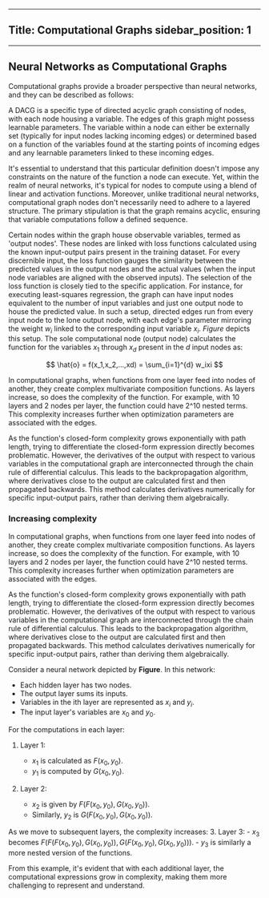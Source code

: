 
---
Title: Computational Graphs
sidebar_position: 1
---
---
## Neural Networks as Computational Graphs 

Computational graphs provide a broader perspective than neural networks, and they can be described as follows:

A DACG is a specific type of directed acyclic graph consisting of nodes, with each node housing a variable. The edges of this graph might possess learnable parameters. The variable within a node can either be externally set (typically for input nodes lacking incoming edges) or determined based on a function of the variables found at the starting points of incoming edges and any learnable parameters linked to these incoming edges.

It's essential to understand that this particular definition doesn't impose any constraints on the nature of the function a node can execute. Yet, within the realm of neural networks, it's typical for nodes to compute using a blend of linear and activation functions. Moreover, unlike traditional neural networks, computational graph nodes don't necessarily need to adhere to a layered structure. The primary stipulation is that the graph remains acyclic, ensuring that variable computations follow a defined sequence.

Certain nodes within the graph house observable variables, termed as 'output nodes'. These nodes are linked with loss functions calculated using the known input-output pairs present in the training dataset. For every discernible input, the loss function gauges the similarity between the predicted values in the output nodes and the actual values (when the input node variables are aligned with the observed inputs). The selection of the loss function is closely tied to the specific application. For instance, for executing least-squares regression, the graph can have input nodes equivalent to the number of input variables and just one output node to house the predicted value. In such a setup, directed edges run from every input node to the lone output node, with each edge's parameter mirroring the weight $w_i$ linked to the corresponding input variable $x_i$. *Figure* depicts this setup. The sole computational node (output node) calculates the function for the variables $x_1$ through $x_d$ present in the $d$ input nodes as:

$$
\hat{o} = f(x_1,x_2,...,xd) = \sum_{i=1}^{d} w_ixi
$$

In computational graphs, when functions from one layer feed into nodes of another, they create complex multivariate composition functions. As layers increase, so does the complexity of the function. For example, with 10 layers and 2 nodes per layer, the function could have 2^10 nested terms. This complexity increases further when optimization parameters are associated with the edges.

As the function's closed-form complexity grows exponentially with path length, trying to differentiate the closed-form expression directly becomes problematic. However, the derivatives of the output with respect to various variables in the computational graph are interconnected through the chain rule of differential calculus. This leads to the backpropagation algorithm, where derivatives close to the output are calculated first and then propagated backwards. This method calculates derivatives numerically for specific input-output pairs, rather than deriving them algebraically.

### Increasing complexity

In computational graphs, when functions from one layer feed into nodes of another, they create complex multivariate composition functions. As layers increase, so does the complexity of the function. For example, with 10 layers and 2 nodes per layer, the function could have 2^10 nested terms. This complexity increases further when optimization parameters are associated with the edges.

As the function's closed-form complexity grows exponentially with path length, trying to differentiate the closed-form expression directly becomes problematic. However, the derivatives of the output with respect to various variables in the computational graph are interconnected through the chain rule of differential calculus. This leads to the backpropagation algorithm, where derivatives close to the output are calculated first and then propagated backwards. This method calculates derivatives numerically for specific input-output pairs, rather than deriving them algebraically.

Consider a neural network depicted by **Figure**. In this network:
- Each hidden layer has two nodes.
- The output layer sums its inputs.
- Variables in the ith layer are represented as $x_i$ and $y_i$.
- The input layer's variables are $x_0$ and $y_0$.

For the computations in each layer:
1. Layer 1:
    - $x_1$ is calculated as $F(x_0, y_0)$.
    - $y_1$ is computed by $G(x_0, y_0)$.

2. Layer 2:
    - $x_2$ is given by $F(F(x_0, y_0), G(x_0, y_0))$.
    - Similarly, $y_2$ is $G(F(x_0, y_0), G(x_0, y_0))$.

As we move to subsequent layers, the complexity increases:
3. Layer 3:
    - $x_3$ becomes $F(F(F(x_0, y_0), G(x_0, y_0)), G(F(x_0, y_0), G(x_0, y_0)))$.
    - $y_3$ is similarly a more nested version of the functions.

From this example, it's evident that with each additional layer, the computational expressions grow in complexity, making them more challenging to represent and understand.

